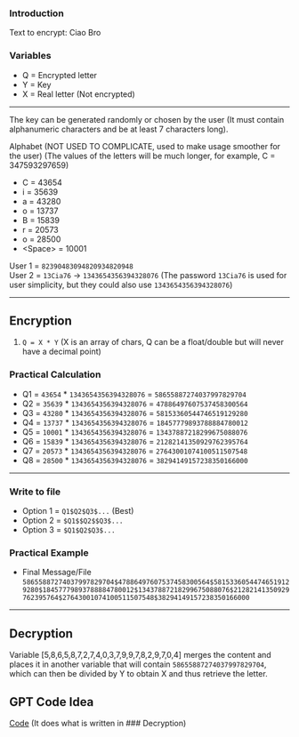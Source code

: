 ### Introduction
Text to encrypt: Ciao Bro

### Variables 
- Q = Encrypted letter
- Y = Key
- X = Real letter (Not encrypted)
***
The key can be generated randomly or chosen by the user (It must contain alphanumeric characters and be at least 7 characters long).

Alphabet (NOT USED TO COMPLICATE, used to make usage smoother for the user)
(The values of the letters will be much longer, for example, C = 347593297659)
- C = 43654
- i = 35639
- a = 43280
- o = 13737
- B = 15839
- r = 20573
- o = 28500
- \<Space\> = 10001

User 1 = `82390483094820934820948`  
User 2 = `13Cia76` -> `1343654356394328076` (The password `13Cia76` is used for user simplicity, but they could also use `1343654356394328076`)
***
## Encryption
1. `Q = X * Y` (X is an array of chars, Q can be a float/double but will never have a decimal point)

### Practical Calculation
- Q1 = `43654` * `1343654356394328076` = `58655887274037997829704`
- Q2 = `35639` * `1343654356394328076` = `47886497607537458300564`
- Q3 = `43280` * `1343654356394328076` = `58153360544746519129280`
- Q4 = `13737` * `1343654356394328076` = `18457779893788884780012`
- Q5 = `10001` * `1343654356394328076` = `13437887218299675088076`
- Q6 = `15839` * `1343654356394328076` = `21282141350929762395764`
- Q7 = `20573` * `1343654356394328076` = `27643001074100511507548`
- Q8 = `28500` * `1343654356394328076` = `38294149157238350166000`
***
### Write to file

- Option 1 = `Q1$Q2$Q3$...`   (Best)
- Option 2 = `$Q1$$Q2$$Q3$...`
- Option 3 = `$Q1$Q2$Q3$...`

### Practical Example
- Final Message/File  
`58655887274037997829704$47886497607537458300564$58153360544746519129280$18457779893788884780012$13437887218299675088076$21282141350929762395764$27643001074100511507548$38294149157238350166000`
***
## Decryption

Variable [5,8,6,5,8,7,2,7,4,0,3,7,9,9,7,8,2,9,7,0,4] merges the content and places it in another variable that will contain
`58655887274037997829704`, which can then be divided by Y to obtain X and thus retrieve the letter.

## GPT Code Idea
[Code](https://chatgpt.com/share/f12a4795-33f5-4b05-a10c-a3062da08262)  (It does what is written in ### Decryption)
